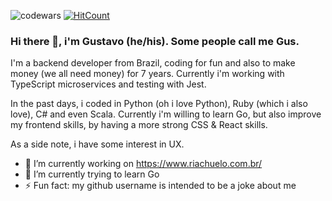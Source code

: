 ![codewars](https://www.codewars.com/users/nowayhecodes/badges/micro)
[![HitCount](http://hits.dwyl.com/nowayhecodes/nowayhecodes.svg)](http://hits.dwyl.com/nowayhecodes/nowayhecodes)

### Hi there 👋, i'm Gustavo (he/his). Some people call me Gus.

I'm a backend developer from Brazil, coding for fun and also to make money (we all need money) for 7 years.
Currently i'm working with TypeScript microservices and testing with Jest. 

In the past days, i coded in Python (oh i love Python), Ruby (which i also love), C# and even Scala. 
Currently i'm willing to learn Go, but also improve my frontend skills, by having a more strong CSS & React skills.

As a side note, i have some interest in UX.

- 🔭 I’m currently working on https://www.riachuelo.com.br/
- 🌱 I’m currently trying to learn Go
- ⚡ Fun fact: my github username is intended to be a joke about me
<!--
**nowayhecodes/nowayhecodes** is a ✨ _special_ ✨ repository because its `README.md` (this file) appears on your GitHub profile.

Here are some ideas to get you started:

- 🔭 I’m currently working on ...
- 🌱 I’m currently learning ...
- 👯 I’m looking to collaborate on ...
- 🤔 I’m looking for help with ...
- 💬 Ask me about ...
- 📫 How to reach me: ...
- 😄 Pronouns: ...
- ⚡ Fun fact: ...
-->
